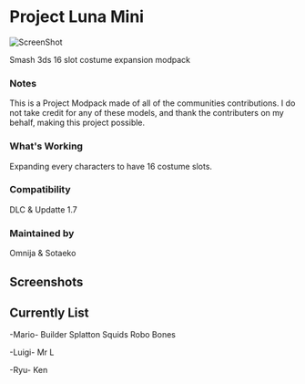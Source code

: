 # Project Luna Mini
![ScreenShot](https://i.imgur.com/dK5Jkp4.png)

Smash 3ds 16 slot costume expansion modpack

### Notes
This is a Project Modpack made of all of the communities contributions.
I do not take credit for any of these models, and thank the contributers on my behalf,
making this project possible.

### What's Working
Expanding every characters to have 16 costume slots.

### Compatibility
DLC & Updatte 1.7

### Maintained by
Omnija & Sotaeko

## Screenshots

## Currently List
-Mario-
Builder
Splatton Squids
Robo
Bones

-Luigi-
Mr L

-Ryu-
Ken
